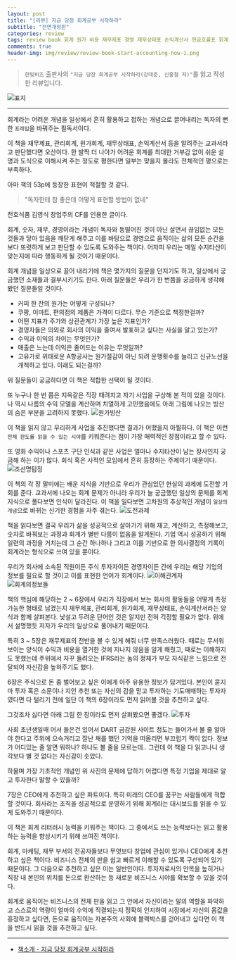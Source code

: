 ```yaml
---  
layout: post  
title: "[리뷰] 지금 당장 회계공부 시작하라"  
subtitle: "전면개정판"  
categories: review  
tags: review book 회계 원가 비용 재무제표 경영 재무상태표 손익계산서 현금흐름표 회계정보 회계지능        
comments: true  
header-img: img/review/review-book-start-accounting-now-1.png
---  
```

  
> `한빛비즈` 출판사의 `"지금 당장 회계공부 시작하라(강대준, 신홍철 저)"`를 읽고 작성한 리뷰입니다.  

![표지](https://telegeam.github.io/assets/img/review/review-book-start-accounting-now-1.png)  

---

회계라는 어려운 개념을 일상에서 흔히 활용하고 접하는 개념으로 끌어내리는 독자의 뻔한 `프레임`을 바꿔주는 필독서이다. 

이 책을 재무제표, 관리회계, 원가회계, 재무상태표, 손익계산서 등을 알려주는 교과서라고 판단했다면 오산이다. 한 발짝 더 나아가 어려운 회계를 최대한 거부감 없이 쉬운 설명과 도식으로 이해시켜 주는 정도로 평한다면 일부는 맞을지 몰라도 전체적인 평으로는 부족하다.

아마 책의 53p에 등장한 표현이 적절할 것 같다. 
> "독자한테 참 좋은데 어떻게 표현할 방법이 없네"  

천호식품 김영식 창업주의 CF를 인용한 글이다.

회계, 숫자, 재무, 경영이라는 개념이 독자와 동떨어진 것이 아닌 살면서 끊임없는 모든 것들과 닿아 있음을 깨닫게 해주고 이를 바탕으로 경영으로 움직이는 삶의 모든 순간을 보다 또렷하게 보고 판단할 수 있도록 도와주는 책이다. 어차피 우리는 매일 수지타산이 맞는지에 따라 행동하게 될 것이기 때문이다. 

회계 개념을 일상으로 끌어 내리기에 책은 몇가지의 질문을 던지기도 하고, 일상에서 궁금했던 소재들과 결부시키기도 한다. 아래 질문들은 우리가 한 번쯤을 궁금하게 생각해봤던 질문들일 것이다. 

* 커피 한 잔의 원가는 어떻게 구성되나?
* 쿠팡, 이마트, 편의점의 제품은 가격이 다르다. 무슨 기준으로 책정한걸까?
* 어떤 지표가 주가와 상관관계가 가장 높은 지표인가?
* 경영자들은 의외로 회사의 이익을 줄여서 발표하고 싶다는 사실을 알고 있는가?
* 수익과 이익의 차이는 무엇인가?
* 매출은 느는데 이익은 줄어드는 이유는 무엇일까?
* 고유가로 위태로운 A항공사는 원가절감이 아닌 되려 운행횟수를 늘리고 신규노선을 개척하고 있다. 이래도 되는걸까?

위 질문들이 궁금하다면 이 책은 적합한 선택이 될 것이다. 

또 누구나 한 번 쯤은 지옥같은 직장 때려치고 자기 사업을 구상해 본 적이 있을 것이다. 나 역시 나름의 수익 모델을 계산하며 치열하게 고민했음에도 아래 그림에 나오는 빙산의 숨은 부분을 고려하지 못했다.
![원가빙산](https://telegeam.github.io/assets/img/review/review-book-start-accounting-now-2.png)  

이 책을 읽지 않고 무리하게 사업을 추진했다면 결과가 어땠을지 아찔하다. 이 책은 이런 `전체 판도를 읽을 수 있는 시야`를 키워준다는 점이 가장 매력적인 장점이라고 할 수 있다.

또 영화 수익이나 스포츠 구단 인식과 같은 사업은 얼마나 수지타산이 남는 장사인지 궁금해 하는 이가 많다. 회식 혹은 사적인 모임에서 흔히 등장하는 주제이기 때문이다.
![조선명탐정](https://telegeam.github.io/assets/img/review/review-book-start-accounting-now-3.png)  

이 책의 각 장 말미에는 배운 지식을 기반으로 우리가 관심있던 현실의 과제에 도전할 기회를 준다. 교과서에 나오는 회계 문제가 아니라 우리가 늘 궁금했던 일상의 문제를 회계 지식으로 풀다보면 인식이 달라진다. 이 책을 일다보면 고차원의 추상적인 개념이 `일상의 개념`으로 바뀌는 신기한 경험을 자주 겪는다. 
![도전과제](https://telegeam.github.io/assets/img/review/review-book-start-accounting-now-6.png)  

책을 읽다보면 결국 우리가 삶을 성공적으로 살아가기 위해 재고, 계산하고, 측정해보고, 숫자로 바꿔보는 과정과 회계가 별반 다름이 없음을 알게된다. 기업 역시 성공하기 위해 일련의 과정을 거치는데 그 순간 하나하나 그리고 이를 기반으로 한 의사결정의 기록이 회계라는 형식으로 쓰여 있을 뿐이다.

우리가 회사에 소속된 직원이든 주식 투자자이든 경영자이든 간에 우리는 해당 기업의 정보를 필요로 할 것이고 이를 표현한 언어가 회계이다. 
![이해관계자](https://telegeam.github.io/assets/img/review/review-book-start-accounting-now-4.png)  
![회계의정보들](https://telegeam.github.io/assets/img/review/review-book-start-accounting-now-5.png)  

책의 핵심에 해당하는 2 ~ 6장에서 우리가 직장에서 보는 회사의 활동들을 어떻게 측정 가능한 형태로 남겼는지 재무제표, 관리회계, 원가회계, 재무상태표, 손익계산서라는 양식과 함께 살펴본다. 낯설고 두려운 단어인 것은 알지만 전혀 걱정할 필요가 없다. 위에서 설명했듯 저자가 우리의 일상으로 풀어내기 때문이다. 

특히 3 ~ 5장은 재무제표의 전반을 볼 수 있게 해줘 너무 만족스러웠다. 때로는 무서워 보이는 양식이 수익과 비용을 열거한 것에 지나지 않음을 알게 해줬고, 때로는 이해하지도 못했는데 주위에서 자꾸 들려오는 IFRS라는 놈의 정체가 부모 자식같은 느낌으로 전달되어 자신감을 높혀주기도 했다.

6장은 주식으로 돈 좀 벌어보고 싶은 이에게 아주 유용한 정보가 담겨있다. 본인이 묻지마 투자 혹은 소문이나 지인 추천 또는 자신의 감을 믿고 투자하는 기도매매하는 투자자였다면 다 털리기 전에 일단 이 책의 6장이라도 먼저 읽어볼 것을 추천하고 싶다. 

그것조차 싫다면 아래 그림 한 장이라도 먼저 살펴봤으면 좋겠다. 
![투자](https://telegeam.github.io/assets/img/review/review-book-start-accounting-now-7.png)  

사회 초년생일때 어서 들은건 있어서 DART 금감원 사이트 정도는 들어가서 볼 줄 알아야 한다고 주위에 으슥거리고 잘난 채를 했던 기억을 떠올리면 부끄럽기 짝이 없다. 정보가 어디있는 줄 알면 뭐하나? 하나도 볼 줄을 모르는데.. 그런데 이 책을 다 읽고나니 생각보다 별 것 없다는 자신감이 솟았다. 

하물며 가장 기초적인 개념인 위 사진의 문제에 답하기 어렵다면 특정 기업을 제대로 알고 투자한다 말할 수 있을까?

7장은 CEO에게 추천하고 싶은 파트이다. 특히 미래의 CEO를 꿈꾸는 사람들에게 적합할 것이다. 회사라는 조직을 성공적으로 운영하기 위해 회계라는 대시보드를 읽을 수 있게 도와주기 때문이다.

이 책은 회계 리터러시 능력을 키워주는 책이다. 그 중에서도 쓰는 능력보다는 읽고 활용하는 능력을 향상시키기 위해 쓰여진 책이다. 

회계, 마케팅, 재무 부서의 전공자들보다 무엇보다 창업에 관심이 있거나 CEO에게 추천하고 싶은 책이다. 비즈니스 전체의 판을 쉽고 빠르게 이해할 수 있도록 구성되어 있기 때문이다. 그 다음으로 추천하고 싶은 이는 일반인이다. 투자자로서의 안목을 높히거나 직장 내 본인의 위치를 돈으로 환산하는 등 새로운 비즈니스 시야를 확보할 수 있을 것이다. 

회계로 움직이는 비즈니스의 전체 판을 읽고 그 안에서 자신이라는 말의 역할을 파악하고 스스로의 역량이 얼마의 수익에 직결되는지 정확히 인지하여 시장에서 자신의 몸값을 흥정하고 싶다면, 돈으로 움직이는 자본주의 사회에 블랙박스를 걷어내고 싶다면 이 책을 반드시 읽을 것을 추천하고 싶다. 

---

* [책소개 - 지금 당장 회계공부 시작하라](http://www.yes24.com/Product/Goods/101910437)


